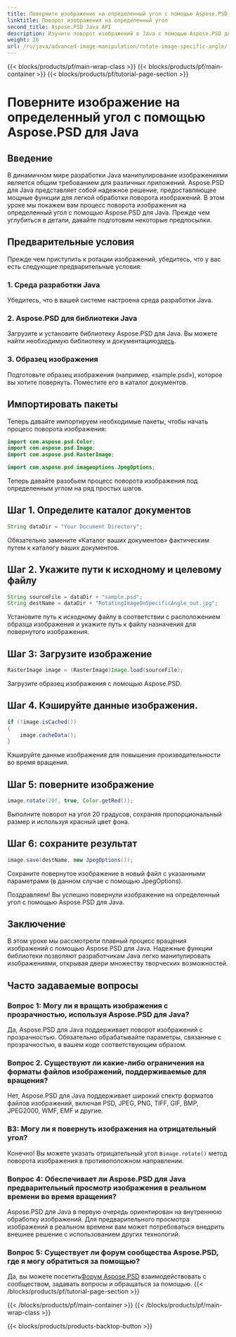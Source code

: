 ```yaml
---
title: Поверните изображение на определенный угол с помощью Aspose.PSD для Java
linktitle: Поворот изображения на определенный угол
second_title: Aspose.PSD Java API
description: Изучите поворот изображений в Java с помощью Aspose.PSD для Java. Легко поворачивайте изображения под определенными углами.
weight: 20
url: /ru/java/advanced-image-manipulation/rotate-image-specific-angle/
---
```


{{< blocks/products/pf/main-wrap-class >}}
{{< blocks/products/pf/main-container >}}
{{< blocks/products/pf/tutorial-page-section >}}

# Поверните изображение на определенный угол с помощью Aspose.PSD для Java

## Введение

В динамичном мире разработки Java манипулирование изображениями является общим требованием для различных приложений. Aspose.PSD для Java представляет собой надежное решение, предоставляющее мощные функции для легкой обработки поворота изображений. В этом уроке мы покажем вам процесс поворота изображения на определенный угол с помощью Aspose.PSD для Java. Прежде чем углубиться в детали, давайте подготовим некоторые предпосылки.

## Предварительные условия

Прежде чем приступить к ротации изображений, убедитесь, что у вас есть следующие предварительные условия:

### 1. Среда разработки Java
Убедитесь, что в вашей системе настроена среда разработки Java.

### 2. Aspose.PSD для библиотеки Java
 Загрузите и установите библиотеку Aspose.PSD для Java. Вы можете найти необходимую библиотеку и документацию[здесь](https://reference.aspose.com/psd/java/).

### 3. Образец изображения
Подготовьте образец изображения (например, «sample.psd»), которое вы хотите повернуть. Поместите его в каталог документов.

## Импортировать пакеты

Теперь давайте импортируем необходимые пакеты, чтобы начать процесс поворота изображения:

```java
import com.aspose.psd.Color;
import com.aspose.psd.Image;
import com.aspose.psd.RasterImage;

import com.aspose.psd.imageoptions.JpegOptions;
```

Теперь давайте разобьем процесс поворота изображения под определенным углом на ряд простых шагов.

## Шаг 1. Определите каталог документов

```java
String dataDir = "Your Document Directory";
```

Обязательно замените «Каталог ваших документов» фактическим путем к каталогу ваших документов.

## Шаг 2. Укажите пути к исходному и целевому файлу

```java
String sourceFile = dataDir + "sample.psd";
String destName = dataDir + "RotatingImageOnSpecificAngle_out.jpg";
```

Установите путь к исходному файлу в соответствии с расположением образца изображения и укажите путь к файлу назначения для повернутого изображения.

## Шаг 3: Загрузите изображение

```java
RasterImage image = (RasterImage)Image.load(sourceFile);
```

Загрузите образец изображения с помощью Aspose.PSD.

## Шаг 4. Кэшируйте данные изображения.

```java
if (!image.isCached())
{
    image.cacheData();
}
```

Кэшируйте данные изображения для повышения производительности во время вращения.

## Шаг 5: поверните изображение

```java
image.rotate(20f, true, Color.getRed());
```

Выполните поворот на угол 20 градусов, сохраняя пропорциональный размер и используя красный цвет фона.

## Шаг 6: сохраните результат

```java
image.save(destName, new JpegOptions());
```

Сохраните повернутое изображение в новый файл с указанными параметрами (в данном случае с помощью JpegOptions).

Поздравляем! Вы успешно повернули изображение на определенный угол с помощью Aspose.PSD для Java.

## Заключение

В этом уроке мы рассмотрели плавный процесс вращения изображений с помощью Aspose.PSD для Java. Надежные функции библиотеки позволяют разработчикам Java легко манипулировать изображениями, открывая двери множеству творческих возможностей.

## Часто задаваемые вопросы

### Вопрос 1: Могу ли я вращать изображения с прозрачностью, используя Aspose.PSD для Java?

Да, Aspose.PSD для Java поддерживает поворот изображений с прозрачностью. Обязательно обрабатывайте параметры, связанные с прозрачностью, в вашем коде соответствующим образом.

### Вопрос 2. Существуют ли какие-либо ограничения на форматы файлов изображений, поддерживаемые для вращения?

Нет, Aspose.PSD для Java поддерживает широкий спектр форматов файлов изображений, включая PSD, JPEG, PNG, TIFF, GIF, BMP, JPEG2000, WMF, EMF и другие.

### В3: Могу ли я повернуть изображения на отрицательный угол?

 Конечно! Вы можете указать отрицательный угол в`image.rotate()` метод поворота изображения в противоположном направлении.

### Вопрос 4: Обеспечивает ли Aspose.PSD для Java предварительный просмотр изображения в реальном времени во время вращения?

Aspose.PSD для Java в первую очередь ориентирован на внутреннюю обработку изображений. Для предварительного просмотра изображений в реальном времени вам может потребоваться внедрить внешнее решение с использованием других технологий.

### Вопрос 5: Существует ли форум сообщества Aspose.PSD, где я могу обратиться за помощью?

 Да, вы можете посетить[Форум Aspose.PSD](https://forum.aspose.com/c/psd/34) взаимодействовать с сообществом, задавать вопросы и обращаться за помощью.
{{< /blocks/products/pf/tutorial-page-section >}}

{{< /blocks/products/pf/main-container >}}
{{< /blocks/products/pf/main-wrap-class >}}

{{< blocks/products/products-backtop-button >}}
